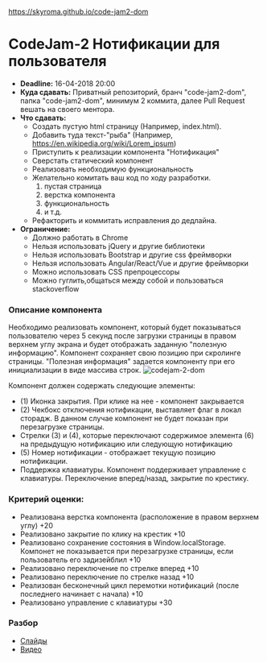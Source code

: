 
https://skyroma.github.io/code-jam2-dom

# CodeJam-2 Нотификации для пользователя

- **Deadline:** 16-04-2018 20:00
- **Куда сдавать:** Приватный репозиторий, бранч "code-jam2-dom", папка "code-jam2-dom", минимум 2 коммита, далее Pull Request вешать на своего ментора.
- **Что сдавать:** 
    - Создать пустую html страницу (Например, index.html).
    - Добавить туда текст-"рыба" (Например, https://en.wikipedia.org/wiki/Lorem_ipsum)
    - Приступить к реализации компонента "Нотификация"
    - Сверстать статический компонент 
    - Реализовать необходимую функциональность
    - Желательно комитать ваш код по ходу разработки.
        1. пустая страница
        2. верстка компонента
        3. функциональность 
        4. и т.д.
    - Рефакторить и коммитать исправления до дедлайна.
- **Ограничение:**
    - Должно работать в Chrome
    - Нельзя использовать jQuery и другие библиотеки
    - Нельзя использовать Bootstrap и другие css фреймворки
    - Нельзя использовать Angular/React/Vue и другие фреймворки
    - Можно использовать CSS препроцессоры 
    - Можно гуглить,общаться между собой и пользоваться stackoverflow

### Описание компонента  
Необходимо реализовать компонент, который будет показываться пользователю через 5 секунд после загрузки страницы в правом верхнем углу экрана и будет отображать заданную "полезную информацию". Компонент сохраняет свою позицию при скролинге страницы.  "Полезная информация" задается компоненту при его инициализации в виде массива строк.
![codejam-2-dom](http://varabei.com/public/codejam-2-dom.png)

Компонент должен содержать следующие элементы:  
- (1) Иконка закрытия. При клике на нее - компонент закрывается
- (2) Чекбокс отключения нотификации, выставляет флаг в локал сторадж. В данном случае компонент не будет показан при перезагрузке страницы. 
- Стрелки (3) и (4), которые переключают содержимое элемента (6) на предыдущую нотификацию или следующую нотификацию 
- (5) Номер нотификации - отображает текущую позицию нотификации.
- Поддержка клавиатуры. Компонент поддерживает управление с клавиатуры. Переключение вперед/назад, закрытие по крестику.

### Критерий оценки:
- Реализована верстка компонента (расположение в правом верхнем углу) +20
- Реализовано закрытие по клику на крестик +10
- Реализовано сохранение состояния в Window.localStorage. Компонет не показывается при перезагрузке страницы, если пользователь его задизейблил +10
- Реализовано переключение по стрелке вперед +10
- Реализовано переключение по стрелке назад +10
- Реализован бесконечный цикл перемотки нотификаций (после последнего начинает с начала) +10
- Реализовано управление с клавиатуры +30

### Разбор
- [Слайды](https://docs.google.com/presentation/d/1gH21NJrZlnQpigodbmDtJmozamkezPJ8B65gqqFQwRU/edit#slide=id.g383cf02937_1_1)
- [Видео](https://www.youtube.com/watch?v=UaCGsLvviCA&index=11&list=PLe--kalBDwjhdXudsOpKooP6q9bAl3rPG)

